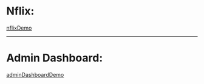 # Nflix:
[nflixDemo](https://media.giphy.com/media/v1.Y2lkPTc5MGI3NjExOTBiZjU2OTM1NDJhYzk3N2UyMGZkNWY3NTlhYmMzZjNlYWYwMGI2NSZlcD12MV9pbnRlcm5hbF9naWZzX2dpZklkJmN0PWc/G7vuOjhVatG3ynndvJ/giphy.gif)

*** 

# Admin Dashboard:
[adminDashboardDemo](https://media.giphy.com/media/v1.Y2lkPTc5MGI3NjExNGMyNWVhZjA4ODlhNDEyYWY2NzQ1N2UyZjg4ZTA1ZGVlZjQwNmRiNSZlcD12MV9pbnRlcm5hbF9naWZzX2dpZklkJmN0PWc/UTmzNwhivOiXMOaral/giphy-downsized-large.gif)
